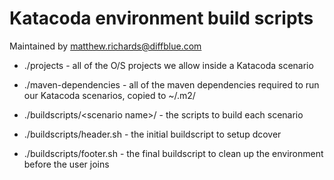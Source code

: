 # Katacoda environment build scripts

Maintained by <matthew.richards@diffblue.com>

* ./projects - all of the O/S projects we allow inside a Katacoda scenario
* ./maven-dependencies - all of the maven dependencies required to run our Katacoda scenarios, copied to ~/.m2/

* ./buildscripts/&lt;scenario name&gt;/ - the scripts to build each scenario
* ./buildscripts/header.sh - the initial buildscript to setup dcover
* ./buildscripts/footer.sh - the final buildscript to clean up the environment before the user joins
